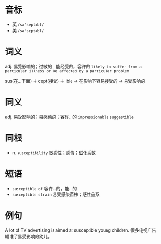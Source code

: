# 音标

- 英 `/sə'septəbl/`
- 美 `/sə'sɛptəbl/`

# 词义

adj. 易受影响的；过敏的；能经受的，容许的
`likely to suffer from a particular illness or be affected by a particular problem`



sus(在…下面) ＋ cept(接受) ＋ ible → 在影响下容易接受的 → 易受影响的

# 同义

adj. 易受影响的；易感动的；容许…的
`impressionable` `suggestible`

# 同根

- n. `susceptibility` 敏感性；感情；磁化系数

# 短语

- `susceptible of` 容许…的，能…的
- `susceptible strain` 易受感染菌株；感性品系

# 例句

A lot of TV advertising is aimed at susceptible young children.
很多电视广告瞄准了易受影响的幼儿。


